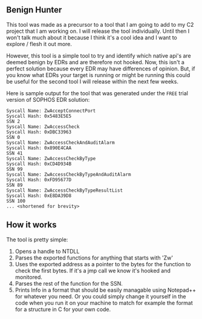 ## Benign Hunter

This tool was made as a precursor to a tool that I am going to add to my C2 project that I am working on. I will release the tool individually. Until then I won't talk much about it because I think it's a cool idea and I want to explore / flesh it out more.

However, this tool is a simple tool to try and identify which native api's are deemed benign by EDRs and are therefore not hooked. Now, this isn't a perfect solution because every EDR may have differences of opinion. But, if you know what EDRs your target is running or might be running this could be useful for the second tool I will release within the next few weeks.

Here is sample output for the tool that was generated under the `FREE` trial version of SOPHOS EDR solution:

```
Syscall Name: ZwAcceptConnectPort
Syscall Hash: 0x5483E5E5
SSN 2
Syscall Name: ZwAccessCheck
Syscall Hash: 0xDBC33963
SSN 0
Syscall Name: ZwAccessCheckAndAuditAlarm
Syscall Hash: 0x890E4CAA
SSN 41
Syscall Name: ZwAccessCheckByType
Syscall Hash: 0xCD4D934B
SSN 99
Syscall Name: ZwAccessCheckByTypeAndAuditAlarm
Syscall Hash: 0xFD95677D
SSN 89
Syscall Name: ZwAccessCheckByTypeResultList
Syscall Hash: 0xE8DA39D8
SSN 100
... <shortened for brevity>
```

## How it works
The tool is pretty simple:
1) Opens a handle to NTDLL
2) Parses the exported functions for anything that starts with 'Zw'
3) Uses the exported address as a pointer to the bytes for the function to check the first bytes. If it's a jmp call we know it's hooked and monitored.
4) Parses the rest of the function for the SSN.
5) Prints Info in a format that should be easily managable using Notepad++ for whatever you need. Or you could simply change it yourself in the code when you run it on your machine to match for example the format for a structure in C for your own code.
